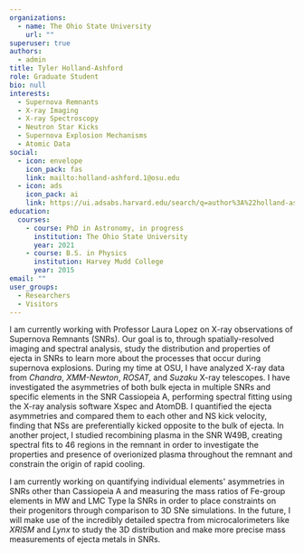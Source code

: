 ```yaml
---
organizations:
  - name: The Ohio State University
    url: ""
superuser: true
authors:
  - admin
title: Tyler Holland-Ashford
role: Graduate Student
bio: null
interests:
  - Supernova Remnants
  - X-ray Imaging
  - X-ray Spectroscopy
  - Neutron Star Kicks
  - Supernova Explosion Mechanisms
  - Atomic Data
social:
  - icon: envelope
    icon_pack: fas
    link: mailto:holland-ashford.1@osu.edu
  - icon: ads
    icon_pack: ai
    link: https://ui.adsabs.harvard.edu/search/q=author%3A%22holland-ashford%22&sort=date%20desc%2C%20bibcode%20desc&p_=0
education:
  courses:
    - course: PhD in Astronomy, in progress
      institution: The Ohio State University
      year: 2021
    - course: B.S. in Physics
      institution: Harvey Mudd College
      year: 2015
email: ""
user_groups:
  - Researchers
  - Visitors
---
```

I am currently working with Professor Laura Lopez on X-ray observations of Supernova Remnants (SNRs). Our goal is to, through spatially-resolved imaging and spectral analysis, study the distribution and properties of ejecta in SNRs to learn more about the processes that occur during supernova explosions. During my time at OSU, I have analyzed X-ray data from *Chandra*, *XMM-Newton*, *ROSAT,* and *Suzaku* X-ray telescopes. I have investigated the asymmetries of both bulk ejecta in multiple SNRs and specific elements in the SNR Cassiopeia A, performing spectral fitting using the X-ray analysis software Xspec and AtomDB. I quantified the ejecta asymmetries and compared them to each other and NS kick velocity, finding that NSs are preferentially kicked opposite to the bulk of ejecta. In another project, I studied recombining plasma in the SNR W49B, creating spectral fits to 46 regions in the remnant in order to investigate the properties and presence of overionized plasma throughout the remnant and constrain the origin of rapid cooling.

I am currently working on quantifying individual elements' asymmetries in SNRs other than Cassiopeia A and measuring the mass ratios of Fe-group elements in MW and LMC Type Ia SNRs in order to place constraints on their progenitors through comparison to 3D SNe simulations. In the future, I will make use of the incredibly detailed spectra from microcalorimeters like *XRISM* and *Lynx* to study the 3D distribution and make more precise mass measurements of ejecta metals in SNRs.